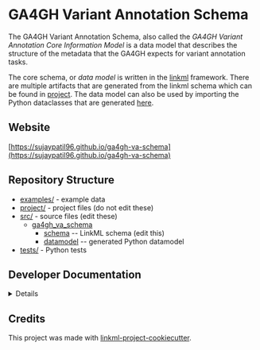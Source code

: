# GA4GH Variant Annotation Schema

The GA4GH Variant Annotation Schema, also called the *GA4GH Variant Annotation Core Information Model* is a data model that describes the structure of the metadata that the GA4GH expects for variant annotation tasks.

The core schema, or *data model* is written in the [linkml](https://github.com/linkml/linkml) framework. There are multiple artifacts that are generated from the linkml schema which can be found in [project](project/). The data model can also be used by importing the Python dataclasses that are generated [here](src/ga4gh_va_schema/datamodel/).

## Website

[https://sujaypatil96.github.io/ga4gh-va-schema](https://sujaypatil96.github.io/ga4gh-va-schema)

## Repository Structure

* [examples/](examples/) - example data
* [project/](project/) - project files (do not edit these)
* [src/](src/) - source files (edit these)
  * [ga4gh_va_schema](src/ga4gh_va_schema)
    * [schema](src/ga4gh_va_schema/schema) -- LinkML schema
      (edit this)
    * [datamodel](src/ga4gh_va_schema/datamodel) -- generated
      Python datamodel
* [tests/](tests/) - Python tests

## Developer Documentation

<details>
Use the `make` command to generate project artefacts:

* `make all`: make everything
* `make deploy`: deploys site
</details>

## Credits

This project was made with
[linkml-project-cookiecutter](https://github.com/linkml/linkml-project-cookiecutter).
